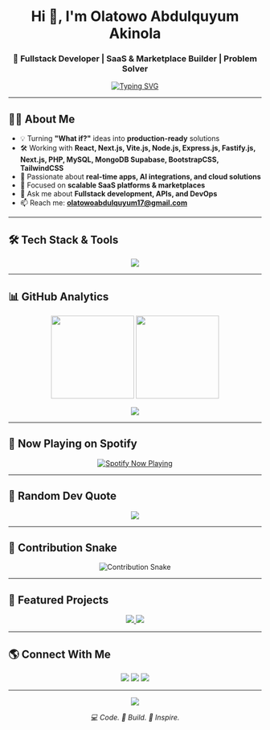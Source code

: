 <!-- 🚀 Epic Interactive GitHub Profile README -->

<h1 align="center">Hi 👋, I'm Olatowo Abdulquyum Akinola</h1>
<h3 align="center">🚀 Fullstack Developer | SaaS & Marketplace Builder | Problem Solver</h3>

<p align="center">
  <a href="https://github.com/Akinolah">
    <img src="https://readme-typing-svg.demolab.com?font=Fira+Code&size=22&pause=1000&color=22D3EE&center=true&vCenter=true&width=600&lines=Full+Stack+Developer;Problem+Solver;Open+Source+Contributor;AI+%26+Automation+Explorer;Clean+Code+%7C+Scalable+Solutions;Turning+Ideas+Into+Reality" alt="Typing SVG" />
  </a>
</p>

---

## 👨‍💻 About Me
- 💡 Turning **"What if?"** ideas into **production-ready** solutions  
- 🛠 Working with **React, Next.js, Vite.js, Node.js, Express.js, Fastify.js, Next.js, PHP, MySQL, MongoDB Supabase, BootstrapCSS, TailwindCSS**  
- 🚀 Passionate about **real-time apps, AI integrations, and cloud solutions**  
- 🎯 Focused on **scalable SaaS platforms & marketplaces**  
- 💬 Ask me about **Fullstack development, APIs, and DevOps**  
- 📫 Reach me: **olatowoabdulquyum17@gmail.com**  

---

## 🛠 Tech Stack & Tools
<p align="center">
  <img src="https://skillicons.dev/icons?i=html,css,scss,bootstrap,tailwind,js,ts,react,nextjs,vitej,vuejs,expressjs,fastify,nodejs,php,mysql,mongodb,supabase,git,github,docker,linux" />
</p>

---

## 📊 GitHub Analytics
<p align="center">
  <img src="https://github-readme-stats.vercel.app/api?username=yourusername&show_icons=true&theme=tokyonight" height="165" />
  <img src="https://github-readme-streak-stats.herokuapp.com/?user=yourusername&theme=tokyonight" height="165" />
</p>

<p align="center">
  <img src="https://github-readme-activity-graph.vercel.app/graph?username=yourusername&theme=react-dark&bg_color=0D1117&hide_border=true" />
</p>

---

## 🎵 Now Playing on Spotify
<p align="center">
  <a href="https://spotify-github-profile.vercel.app/api/view?uid=your_spotify_id&redirect=true">
    <img src="https://spotify-github-profile.vercel.app/api/view?uid=your_spotify_id&cover_image=true&theme=novatorem&bar_color=22d3ee&bar_color_cover=false" alt="Spotify Now Playing" />
  </a>
</p>

---

## 💬 Random Dev Quote
<p align="center">
  <img src="https://quotes-github-readme.vercel.app/api?type=horizontal&theme=tokyonight" />
</p>

---

## 🐍 Contribution Snake
<p align="center">
  <img src="https://github.com/yourusername/yourusername/blob/output/github-contribution-grid-snake.svg" alt="Contribution Snake" />
</p>

---

## 🚀 Featured Projects
<p align="center">
  <a href="https://github.com/yourusername/project1">
    <img src="https://github-readme-stats.vercel.app/api/pin/?username=yourusername&repo=project1&theme=tokyonight" />
  </a>
  <a href="https://github.com/yourusername/project2">
    <img src="https://github-readme-stats.vercel.app/api/pin/?username=yourusername&repo=project2&theme=tokyonight" />
  </a>
</p>

---

## 🌎 Connect With Me
<p align="center">
  <a href="https://linkedin.com/in/yourusername"><img src="https://img.shields.io/badge/LinkedIn-0077B5?style=flat&logo=linkedin&logoColor=white"/></a>
  <a href="https://twitter.com/yourusername"><img src="https://img.shields.io/badge/Twitter-1DA1F2?style=flat&logo=twitter&logoColor=white"/></a>
  <a href="mailto:youremail@example.com"><img src="https://img.shields.io/badge/Email-D14836?style=flat&logo=gmail&logoColor=white"/></a>
</p>

---

<p align="center">
  <img src="https://komarev.com/ghpvc/?username=yourusername&label=Profile+Views&color=22d3ee&style=flat" />
</p>

<p align="center"><i>💻 Code. 🚀 Build. 🌟 Inspire.</i></p>

